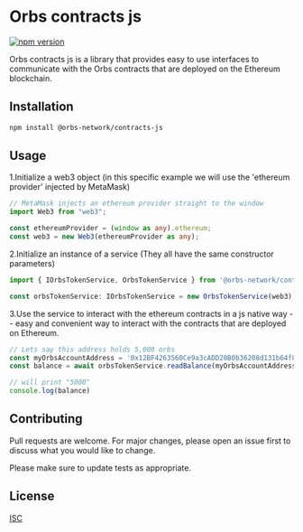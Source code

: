 # Orbs contracts js
[![npm version](https://badge.fury.io/js/%40orbs-network%2Fcontracts-js.svg)](https://badge.fury.io/js/%40orbs-network%2Fcontracts-js)

Orbs contracts js is a library that provides easy to use interfaces to communicate with the Orbs contracts that are deployed on the Ethereum blockchain.

## Installation

```bash
npm install @orbs-network/contracts-js
```

## Usage

1.Initialize a web3 object (in this specific example we will use the 'ethereum provider' injected by MetaMask)
```ts
// MetaMask injects an ethereum provider straight to the window
import Web3 from "web3";

const ethereumProvider = (window as any).ethereum;
const web3 = new Web3(ethereumProvider as any);
```

2.Initialize an instance of a service (They all have the same constructor parameters)
```ts
import { IOrbsTokenService, OrbsTokenService } from '@orbs-network/contracts-js';

const orbsTokenService: IOrbsTokenService = new OrbsTokenService(web3);
```

3.Use the service to interact with the ethereum contracts in a js native way -- easy and convenient way to interact with the contracts that are deployed on Ethereum.
```ts
// Lets say this address holds 5,000 orbs
const myOrbsAccountAddress = '0x12BF4263560Ce9a3cADD20B0b36208d131b64f87';
const balance = await orbsTokenService.readBalance(myOrbsAccountAddress);

// will print "5000"
console.log(balance)
```
 

## Contributing
Pull requests are welcome. For major changes, please open an issue first to discuss what you would like to change.

Please make sure to update tests as appropriate.

## License
[ISC](https://choosealicense.com/licenses/isc/)
